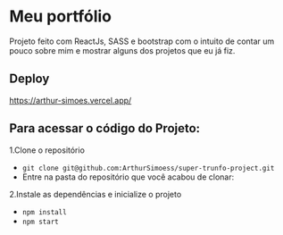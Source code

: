 
# Meu portfólio

Projeto feito com ReactJs, SASS e bootstrap com o intuito de contar um pouco sobre mim e mostrar alguns dos projetos que eu já fiz.

## Deploy

https://arthur-simoes.vercel.app/


## Para acessar o código do Projeto:

1.Clone o repositório

* `git clone git@github.com:ArthurSimoess/super-trunfo-project.git`
* Entre na pasta do repositório que você acabou de clonar:

2.Instale as dependências e inicialize o projeto

* `npm install`
* `npm start`

